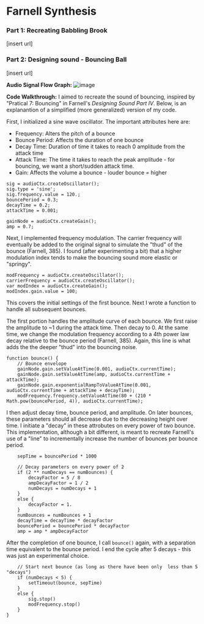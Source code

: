 # Farnell Synthesis

### Part 1: Recreating Babbling Brook
[insert url]

### Part 2: Designing sound - Bouncing Ball
[insert url]

**Audio Signal Flow Graph:**
![image](https://github.com/lkc2140/farnell-synthesis/assets/123655927/a5fb31e0-a2d6-4340-8d97-c8edcb7e9e88)

**Code Walkthrough:**
I aimed to recreate the sound of bouncing, inspired by "Pratical 7: Bouncing" in Farnell's *Designing Sound Part IV*.
Below, is an explanantion of a simplified (more generalized) version of my code.

First, I initialized a sine wave oscillator. The important attributes here are:
- Frequency: Alters the pitch of a bounce
- Bounce Period: Affects the duration of one bounce
- Decay Time: Duration of time it takes to reach 0 amplitude from the attack time
- Attack Time: The time it takes to reach the peak amplitude - for bouncing, we want a short/sudden attack time.
- Gain: Affects the volume a bounce - louder bounce = higher

```
sig = audioCtx.createOscillator();
sig.type = 'sine';   
sig.frequency.value = 120.; 
bouncePeriod = 0.3;
decayTime = 0.2;
attackTime = 0.001;

gainNode = audioCtx.createGain();
amp = 0.7;
```

Next, I implemented frequency modulation. The carrier frequency will eventually be added to the original signal to simulate the "thud" of the bounce (Farnell, 385). I found (after experimenting a bit) that a higher modulation index tends to make the bouncing sound more elastic or "springy".
```
modFrequency = audioCtx.createOscillator();
carrierFrequency = audioCtx.createOscillator();
var modIndex = audioCtx.createGain();
modIndex.gain.value = 100;
```
This covers the initial settings of the first bounce. Next I wrote a function to handle all subsequent bounces.

The first portion handles the amplitude curve of each bounce. We first raise the amplitude to ~1 during the attack time. Then decay to 0.
At the same time, we change the modulation frequency according to a 4th power law decay relative to the bounce period (Farnell, 385). Again, this line is what adds the the deeper "thud" into the bouncing noise.
```
function bounce() {
    // Bounce envelope
    gainNode.gain.setValueAtTime(0.001, audioCtx.currentTime);
    gainNode.gain.setValueAtTime(amp, audioCtx.currentTime + attackTime); 
    gainNode.gain.exponentialRampToValueAtTime(0.001, audioCtx.currentTime + attackTime + decayTime);
    modFrequency.frequency.setValueAtTime(80 + (210 * Math.pow(bouncePeriod, 4)), audioCtx.currentTime);
```
I then adjust decay time, bounce period, and amplitude. On later bounces, these parameters should all decrease due to the decreasing height over time. I initiate a "decay" in these attrobutes on every power of two bounce. This implementation, although a bit different, is meant to recreate Farnell's use of a "line" to incrementally increase the number of bounces per bounce period. 
```
    sepTime = bouncePeriod * 1000

    // Decay parameters on every power of 2
    if (2 ** numDecays == numBounces) {
        decayFactor = 5 / 8
        ampDecayFactor = 1 / 2
        numDecays = numDecays + 1
    }
    else {
        decayFactor = 1.
    }
    numBounces = numBounces + 1
    decayTime = decayTime * decayFactor
    bouncePeriod = bouncePeriod * decayFactor
    amp = amp * ampDecayFactor
```
After the completion of one bounce, I call ```bounce()``` again, with a separation time equivalent to the bounce period. I end the cycle after 5 decays - this was just an experimental choice. 
```
    // Start next bounce (as long as there have been only  less than 5 "decays")
    if (numDecays < 5) {
        setTimeout(bounce, sepTime)
    }
    else {
        sig.stop()
        modFrequency.stop()
    }
}
```
